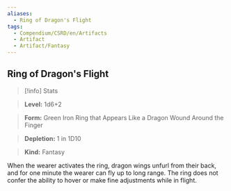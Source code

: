 ```yaml
---
aliases:
  - Ring of Dragon's Flight
tags:
  - Compendium/CSRD/en/Artifacts
  - Artifact
  - Artifact/Fantasy
---
```

  
    
## Ring of Dragon's Flight    
>[!info] Stats    
> **Level:** 1d6+2    
> **Form:** Green Iron Ring that Appears Like a Dragon Wound Around the Finger    
> **Depletion:** 1 in 1D10    
> **Kind:** Fantasy  
    
When the wearer activates the ring, dragon wings unfurl from their back, and for one minute the wearer can fly up to long range. The ring does not confer the ability to hover or make fine adjustments while in flight.